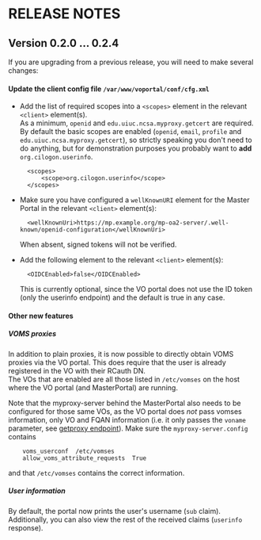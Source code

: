 # RELEASE NOTES

## Version 0.2.0 ... 0.2.4

If you are upgrading from a previous release, you will need to make several
changes:

#### Update the client config file `/var/www/voportal/conf/cfg.xml`

* Add the list of required scopes into a `<scopes>` element in the relevant
  `<client>` element(s).  
  As a minimum, `openid` and `edu.uiuc.ncsa.myproxy.getcert` are required.  
  By default the basic scopes are enabled (`openid`, `email`, `profile` and
  `edu.uiuc.ncsa.myproxy.getcert`), so strictly speaking you don't need to do
  anything, but for demonstration purposes you probably want to **add**
  `org.cilogon.userinfo`.  

        <scopes>
            <scope>org.cilogon.userinfo</scope>
        </scopes>

* Make sure you have configured a `wellKnownURI` element for the Master Portal
  in the relevant `<client>` element(s):

        <wellKnownUri>https://mp.example.org/mp-oa2-server/.well-known/openid-configuration</wellKnownUri>

  When absent, signed tokens will not be verified.

* Add the following element to the relevant `<client>` element(s):
    
        <OIDCEnabled>false</OIDCEnabled>

  This is currently optional, since the VO portal does not use the ID token
  (only the userinfo endpoint) and the default is true in any case.

#### Other new features

##### VOMS proxies

In addition to plain proxies, it is now possible to directly obtain VOMS
proxies via the VO portal. This does require that the user is already
registered in the VO with their RCauth DN.  
The VOs that are enabled are all those listed in `/etc/vomses` on the host where
the VO portal (and MasterPortal) are running.

Note that the myproxy-server behind the MasterPortal also needs to be configured
for those same VOs, as the VO portal does *not* pass vomses information, only VO
and FQAN information (i.e. it only passes the `voname` parameter, see [getproxy
endpoint](https://wiki.nikhef.nl/grid/OAuth_for_MyProxy_GetProxy_Endpoint)).
Make sure the `myproxy-server.config` contains

        voms_userconf  /etc/vomses
        allow_voms_attribute_requests  True

and that `/etc/vomses` contains the correct information.

##### User information

By default, the portal now prints the user's username (`sub` claim).  
Additionally, you can also view the rest of the received claims (`userinfo`
response).
